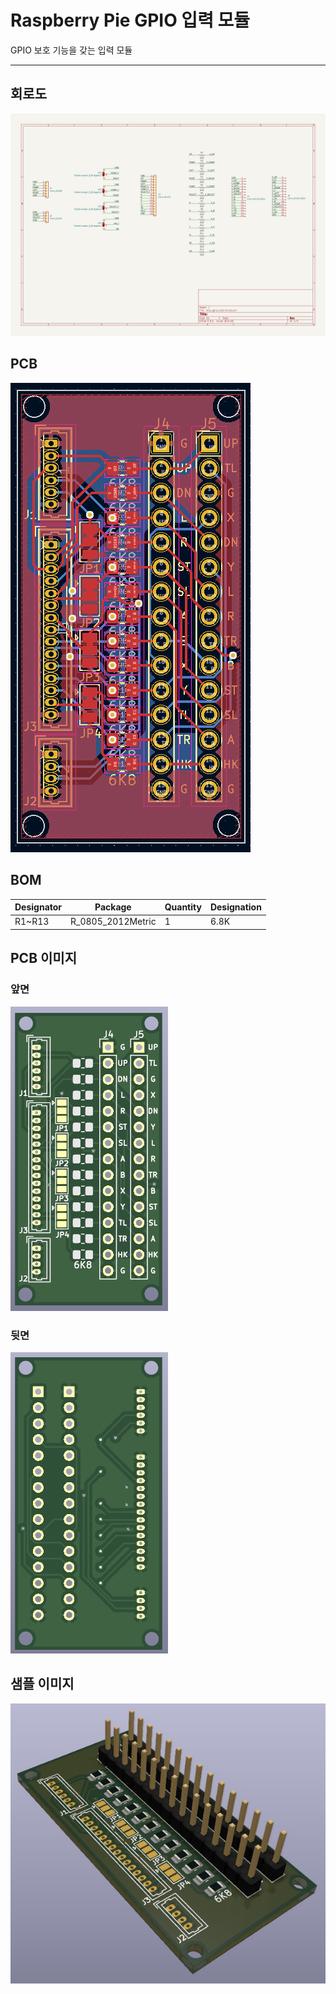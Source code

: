 # Raspberry Pie GPIO 입력 모듈

GPIO 보호 기능을 갖는 입력 모듈

---

## 회로도

![회로도](images/rasp_gpio_input_sch.png)

## PCB

![PCB](images/rasp_gpio_input_pcb.png)

## BOM

| Designator | Package | Quantity | Designation |
|------------|---------|----------|-------------|
| R1~R13 | R_0805_2012Metric | 1 | 6.8K


## PCB 이미지

### 앞면

![PCB](images/pcb_image_f.jpg)

### 뒷면

![PCB](images/pcb_image_b.jpg)


## 샘플 이미지

![샘플](images/rasp_gpio_input.jpg)
